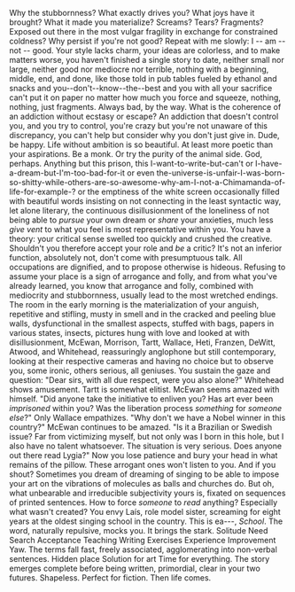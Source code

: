 Why the stubbornness? What exactly drives you? What joys have it brought? What it made you materialize? Screams? Tears? Fragments? Exposed out there in the most vulgar fragility in exchange for constrained coldness? Why persist if you're not good? Repeat with me slowly: I -- am -- not -- good. Your style lacks charm, your ideas are colorless, and to make matters worse, you haven't finished a single story to date, neither small nor large, neither good nor mediocre nor terrible, nothing with a beginning, middle, end, and done, like those told in pub tables fueled by ethanol and snacks and you--don't--know--the--best and you with all your sacrifice can't put it on paper no matter how much you force and squeeze, nothing, nothing, just fragments. Always bad, by the way. What is the coherence of an addiction without ecstasy or escape? An addiction that doesn't control you, and you try to control, you're crazy but you're not unaware of this discrepancy, you can't help but consider why you don't just give in. Dude, be happy. Life without ambition is so beautiful. At least more poetic than your aspirations. Be a monk. Or try the purity of the animal side. God, perhaps. Anything but this prison, this I-want-to-write-but-can't or I-have-a-dream-but-I'm-too-bad-for-it or even the-universe-is-unfair-I-was-born-so-shitty-while-others-are-so-awesome-why-am-I-not-a-Chimamanda-of-life-for-example-? or the emptiness of the white screen occasionally filled with beautiful words insisting on not connecting in the least syntactic way, let alone literary, the continuous disillusionment of the loneliness of not being able to *pursue* your own dream or *share* your anxieties, much less *give vent* to what you feel is most representative within you. You have a theory: your critical sense swelled too quickly and crushed the creative. Shouldn't you therefore accept your role and *be* a critic? It's not an inferior function, absolutely not, don't come with presumptuous talk. All occupations are dignified, and to propose otherwise is hideous. Refusing to assume your place is a sign of arrogance and folly, and from what you've already learned, you know that arrogance and folly, combined with mediocrity and stubbornness, usually lead to the most wretched endings. The room in the early morning is the materialization of your anguish, repetitive and stifling, musty in smell and in the cracked and peeling blue walls, dysfunctional in the smallest aspects, stuffed with bags, papers in various states, insects, pictures hung with love and looked at with disillusionment, McEwan, Morrison, Tartt, Wallace, Heti, Franzen, DeWitt, Atwood, and Whitehead, reassuringly anglophone but still contemporary, looking at their respective cameras and having no choice but to observe you, some ironic, others serious, all geniuses. You sustain the gaze and question: "Dear sirs, with all due respect, were you also alone?" Whitehead shows amusement. Tartt is somewhat elitist. McEwan seems amazed with himself. "Did anyone take the initiative to enliven you? Has art ever been *imprisoned* within you? Was the liberation process *something* for *someone else*?" Only Wallace empathizes. "Why don't we have a Nobel winner in this country?" McEwan continues to be amazed. "Is it a Brazilian or Swedish issue? Far from victimizing myself, but not only was I born in this hole, but I also have no talent whatsoever. The situation is very serious. Does anyone out there read Lygia?" Now you lose patience and bury your head in what remains of the pillow. These arrogant ones won't listen to you. And if you shout? Sometimes you dream of dreaming of singing to be able to impose your art on the vibrations of molecules as balls and churches do. But oh, what unbearable and irreducible subjectivity yours is, fixated on sequences of printed sentences. How to force *someone* to *read* anything? Especially what wasn't created? You envy Laís, role model sister, screaming for eight years at the oldest singing school in the country. This is ea---, *School*. The word, naturally repulsive, mocks you. It brings the stark. Solitude Need Search Acceptance Teaching Writing Exercises Experience Improvement Yaw. The terms fall fast, freely associated, agglomerating into non-verbal sentences. Hidden place Solution for art Time for everything. The story emerges complete before being written, primordial, clear in your two futures. Shapeless. Perfect for fiction. Then life comes.